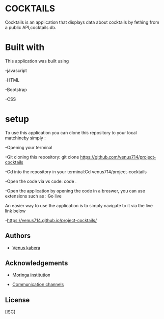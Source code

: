 # COCKTAILS
Cocktails is an application that displays data about cocktails by fething from a public API,cocktails db.

# Built with

This application was built using 

-javascript

-HTML

-Bootstrap

-CSS

# setup
To use this application you can clone this repository  to your local matchineby simply :

-Opening your terminal

-Git cloning this repository: git clone https://github.com/venus714/project-cocktails

-Cd into the repository in your terminal:Cd venus714/project-cocktails

-Open the code via vs code: code .

-Open the application by opening the code in a broswer, you can use extensions such as : Go live

An easier way to use the application is to simply navigate to it via the live link below

-https://venus714.github.io/project-cocktails/






## Authors

- [Venus kabera](https://github.com/venus714)


## Acknowledgements

 - [Moringa institution](https://moringaschool.com/courses/software-engineering-course-online/?gclid=EAIaIQobChMIhITYvvHJ-wIVA_Z3Ch3w1AafEAAYASAAEgI2IfD_BwE)
 
 - [Communication channels](https://app.slack.com/client/T0101L740P4/D04C40BEAG2)
 
## License

[ISC]

